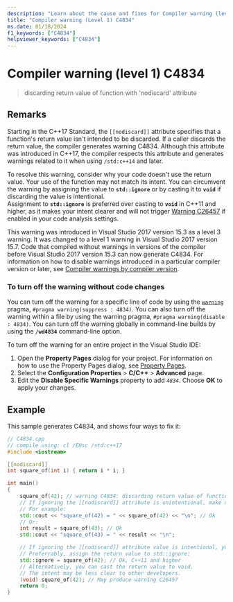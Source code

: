 ```yaml
---
description: "Learn about the cause and fixes for Compiler warning (level 1) C4834."
title: "Compiler warning (Level 1) C4834"
ms.date: 01/18/2024
f1_keywords: ["C4834"]
helpviewer_keywords: ["C4834"]
---
```

# Compiler warning (level 1) C4834

> discarding return value of function with 'nodiscard' attribute

## Remarks

Starting in the C++17 Standard, the `[[nodiscard]]` attribute specifies that a function's return value isn't intended to be discarded. If a caller discards the return value, the compiler generates warning C4834. Although this attribute was introduced in C++17, the compiler respects this attribute and generates warnings related to it when using `/std:c++14` and later.

To resolve this warning, consider why your code doesn't use the return value. Your use of the function may not match its intent. You can circumvent the warning by assigning the value to **`std::ignore`** or by casting it to **`void`** if discarding the value is intentional.  
Assignment to **`std::ignore`** is preferred over casting to **`void`** in C++11 and higher, as it makes your intent clearer and will not trigger [Warning C26457](../../code-quality/c26457.md) if enabled in your code analysis settings.

This warning was introduced in Visual Studio 2017 version 15.3 as a level 3 warning. It was changed to a level 1 warning in Visual Studio 2017 version 15.7. Code that compiled without warnings in versions of the compiler before Visual Studio 2017 version 15.3 can now generate C4834. For information on how to disable warnings introduced in a particular compiler version or later, see [Compiler warnings by compiler version](compiler-warnings-by-compiler-version.md).

### To turn off the warning without code changes

You can turn off the warning for a specific line of code by using the [`warning`](../../preprocessor/warning.md) pragma, `#pragma warning(suppress : 4834)`. You can also turn off the warning within a file by using the warning pragma, `#pragma warning(disable : 4834)`. You can turn off the warning globally in command-line builds by using the **`/wd4834`** command-line option.

To turn off the warning for an entire project in the Visual Studio IDE:

1. Open the **Property Pages** dialog for your project. For information on how to use the Property Pages dialog, see [Property Pages](../../build/reference/property-pages-visual-cpp.md).
1. Select the **Configuration Properties** > **C/C++** > **Advanced** page.
1. Edit the **Disable Specific Warnings** property to add *`4834`*. Choose **OK** to apply your changes.

## Example

This sample generates C4834, and shows four ways to fix it:

```cpp
// C4834.cpp
// compile using: cl /EHsc /std:c++17
#include <iostream>

[[nodiscard]]
int square_of(int i) { return i * i; }

int main()
{
    square_of(42); // warning C4834: discarding return value of function with 'nodiscard' attribute
    // If ignoring the [[nodiscard]] attribute is unintentional, make use of the return value as intended:
    // For example:
    std::cout << "square_of(42) = " << square_of(42) << "\n"; // Ok
    // Or:
    int result = square_of(43); // Ok
    std::cout << "square_of(43) = " << result << "\n"; 

    // If ignoring the [[nodiscard]] attribute value is intentional, you have two options:
    // Preferrably, assign the return value to std::ignore:
    std::ignore = square_of(42); // Ok, C++11 and higher
    // Alternatively, you can cast the return value to void. 
    // The intent may be less clear to other developers.
    (void) square_of(42); // May produce warning C26457
    return 0;
}
```
